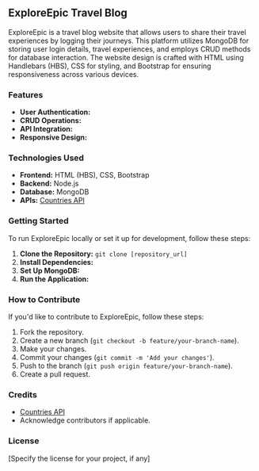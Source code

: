 ## ExploreEpic Travel Blog

ExploreEpic is a travel blog website that allows users to share their travel experiences by logging their journeys. This platform utilizes MongoDB for storing user login details, travel experiences, and employs CRUD methods for database interaction. The website design is crafted with HTML using Handlebars (HBS), CSS for styling, and Bootstrap for ensuring responsiveness across various devices.

### Features

- **User Authentication:** 
- **CRUD Operations:** 
- **API Integration:** 
- **Responsive Design:** 

### Technologies Used

- **Frontend:** HTML (HBS), CSS, Bootstrap
- **Backend:** Node.js
- **Database:** MongoDB
- **APIs:** [Countries API](https://countriesnow.space/)

### Getting Started

To run ExploreEpic locally or set it up for development, follow these steps:

1. **Clone the Repository:** `git clone [repository_url]`
2. **Install Dependencies:** 
3. **Set Up MongoDB:** 
4. **Run the Application:** 

### How to Contribute

If you'd like to contribute to ExploreEpic, follow these steps:

1. Fork the repository.
2. Create a new branch (`git checkout -b feature/your-branch-name`).
3. Make your changes.
4. Commit your changes (`git commit -m 'Add your changes'`).
5. Push to the branch (`git push origin feature/your-branch-name`).
6. Create a pull request.

### Credits

- [Countries API](https://countriesnow.space/)
- Acknowledge contributors if applicable.

### License

[Specify the license for your project, if any]
